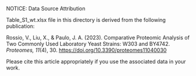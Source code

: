NOTICE: Data Source Attribution

Table_S1_wt.xlsx file in this directory is derived from the following publication:

Rossio, V., Liu, X., & Paulo, J. A. (2023). Comparative Proteomic Analysis of Two Commonly Used Laboratory Yeast Strains: W303 and BY4742. *Proteomes, 11*(4), 30. https://doi.org/10.3390/proteomes11040030

Please cite this article appropriately if you use the associated data in your work.
